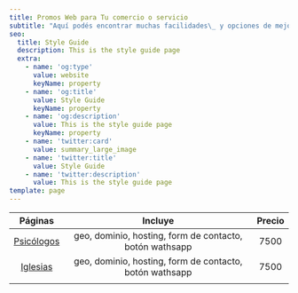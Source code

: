 ```yaml
---
title: Promos Web para Tu comercio o servicio
subtitle: "Aquí podés encontrar muchas facilidades\_ y opciones de mejora para tu actual o nuevo sitio web."
seo:
  title: Style Guide
  description: This is the style guide page
  extra:
    - name: 'og:type'
      value: website
      keyName: property
    - name: 'og:title'
      value: Style Guide
      keyName: property
    - name: 'og:description'
      value: This is the style guide page
      keyName: property
    - name: 'twitter:card'
      value: summary_large_image
    - name: 'twitter:title'
      value: Style Guide
    - name: 'twitter:description'
      value: This is the style guide page
template: page
---
```

|   Páginas  |                         Incluye                         | Precio |
|:----------:|:-------------------------------------------------------:|:------:|
| [Psicólogos](/promos/pagina-web-psic) | geo, dominio, hosting, form de contacto, botón wathsapp |  7500  |
|  [Iglesias](/promos/pagina-web-igles)  | geo, dominio, hosting, form de contacto, botón wathsapp |  7500  |
|            |                                                         |        |
